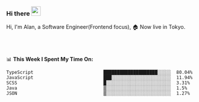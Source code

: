 ### Hi there <img src="https://media.giphy.com/media/hvRJCLFzcasrR4ia7z/giphy.gif" width="25px">

<!-- ![visitors](https://visitor-badge.glitch.me/badge?page_id=dislfyer.dislfyer) -->

Hi, I'm Alan, a Software Engineer(Frontend focus), 🏠 Now live in Tokyo.

<br/>
<br/>

📊 **This Week I Spent My Time On:**


<!--START_SECTION:waka-->

```text
TypeScript                          ████████████████████░░░░░  80.04%
JavaScript                          ███░░░░░░░░░░░░░░░░░░░░░░  11.94%
SCSS                                █░░░░░░░░░░░░░░░░░░░░░░░░  3.31%
Java                                ▒░░░░░░░░░░░░░░░░░░░░░░░░  1.5%
JSON                                ▒░░░░░░░░░░░░░░░░░░░░░░░░  1.27%
```

<!--END_SECTION:waka-->

<!--
**About Me:**
 -->
